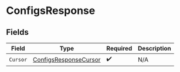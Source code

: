 # ConfigsResponse


## Fields

| Field                                                                 | Type                                                                  | Required                                                              | Description                                                           |
| --------------------------------------------------------------------- | --------------------------------------------------------------------- | --------------------------------------------------------------------- | --------------------------------------------------------------------- |
| `Cursor`                                                              | [ConfigsResponseCursor](../../models/shared/configsresponsecursor.md) | :heavy_check_mark:                                                    | N/A                                                                   |